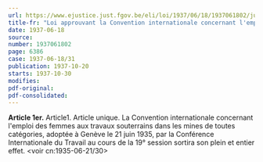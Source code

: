```yaml
---
url: https://www.ejustice.just.fgov.be/eli/loi/1937/06/18/1937061802/justel
title-fr: "Loi approuvant la Convention internationale concernant l'emploi des femmes aux travaux souterrains dans les mines de toutes catégories, adoptée à Genève, le 21 juin 1935, par la Conférence internationale du Travail au cours de sa 19° session."
date: 1937-06-18
source:
number: 1937061802
page: 6386
case: 1937-06-18/31
publication: 1937-10-20
starts: 1937-10-30
modifies:
pdf-original:
pdf-consolidated:
---
```


**Article 1er.** Article1. Article unique. La Convention internationale concernant l'emploi des femmes aux travaux souterrains dans les mines de toutes catégories, adoptée à Genève le 21 juin 1935, par la Conférence Internationale du Travail au cours de la 19° session sortira son plein et entier effet. <voir cn:1935-06-21/30>
